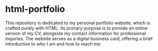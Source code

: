 # html-portfolio
This repository is dedicated to my personal portfolio website, which is crafted purely with HTML. Its primary purpose is to provide an online version of my CV, alongside my contact information for professional inquiries. The website serves as a digital business card, offering a brief introduction to who I am and how to reach me.
